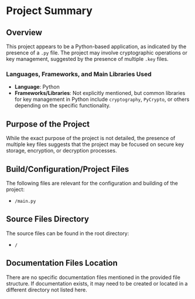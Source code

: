 # Project Summary

## Overview
This project appears to be a Python-based application, as indicated by the presence of a `.py` file. The project may involve cryptographic operations or key management, suggested by the presence of multiple `.key` files.

### Languages, Frameworks, and Main Libraries Used
- **Language**: Python
- **Frameworks/Libraries**: Not explicitly mentioned, but common libraries for key management in Python include `cryptography`, `PyCrypto`, or others depending on the specific functionality.

## Purpose of the Project
While the exact purpose of the project is not detailed, the presence of multiple key files suggests that the project may be focused on secure key storage, encryption, or decryption processes.

## Build/Configuration/Project Files
The following files are relevant for the configuration and building of the project:
- `/main.py`

## Source Files Directory
The source files can be found in the root directory:
- `/`

## Documentation Files Location
There are no specific documentation files mentioned in the provided file structure. If documentation exists, it may need to be created or located in a different directory not listed here.